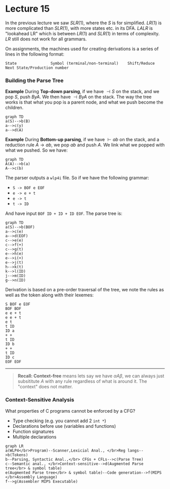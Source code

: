 # Lecture 15

In the previous lecture we saw $SLR(1)$, where the $S$ is for simplified. $LR(1)$ is more complicated than $SLR(1)$, with more states etc. in its DFA. $LALR$ is "lookahead LR" which is between $LR(1)$ and $SLR(1)$ in terms of complexity. $LR$ still does not work for all grammars.

On assignments, the machines used for creating derivations is a series of lines in the following format:

```
State				Symbol (terminal/non-terminal)	  Shift/Reduce	    Next State/Production number
```

### Building the Parse Tree

**Example** During **Top-down parsing**, if we have $\dashv S$ on the stack, and we pop $S$, push $ByA$. We then have $\dashv ByA$ on the stack. The way the tree works is that what you pop is a parent node, and what we push become the children.

```mermaid
graph TD
a(S)-->b(B)
a-->c(y)
a-->d(A)
```

**Example** During **Bottom-up parsing**, if we have $\vdash ab$ on the stack, and a reduction rule $A\rightarrow ab$, we pop $ab$ and push $A$. We link what we popped with what we pushed. So we have:

```mermaid
graph TD
A(A)-->b(a)
A-->c(b)
```

The parser outputs a `wlp4i` file. So if we have the following grammar:

* `S -> BOF e EOF`
* `e -> e + t`
* `e -> t`
* `t -> ID`

And have input `BOF ID + ID + ID EOF`. The parse tree is:

```mermaid
graph TD
a(S)-->b(BOF)
a-->c(e)
a-->d(EOF)
c-->e(e)
c-->f(+)
c-->g(t)
e-->h(e)
e-->i(+)
e-->j(t)
h-->k(t)
k-->l(ID)
j-->m(ID)
g-->n(ID)
```

Derivation is based on a pre-order traversal of the tree, we note the rules as well as the token along with their lexemes:

```
S BOF e EOF
BOF BOF
e e + t
e e + t
e t
t ID
ID a
+ +
t ID
ID b
+ +
t ID
ID c
EOF EOF
```

---

> **Recall: Context-free** means lets say we have $\alpha A\beta$, we can always just subsititute $A$ with any rule regardless of what is around it. The "context" does not matter.

### Context-Sensitive Analysis

What properties of C programs cannot be enforced by a CFG?

* Type checking (e.g. you cannot add 2 `int *`)
* Declarations before use (variables and functions)
* Function signatures
* Multiple declarations

```mermaid
graph LR
a(WLP4</br>Program)--Scanner,Lexicial Anal., </br>Reg langs-->b(Tokens)
b--Parsing, Syntactic Anal.,</br> CFGs + CFLs-->c(Parse Tree)
c--Semantic anal., </br>Context-sensitive-->d(Augmented Parse tree</br> & symbol table)
e(Augmented Parse tree</br> & symbol table)--Code generation-->f(MIPS </br>Assembly Language)
f-->g(Assembler MIPS Executable)
```

